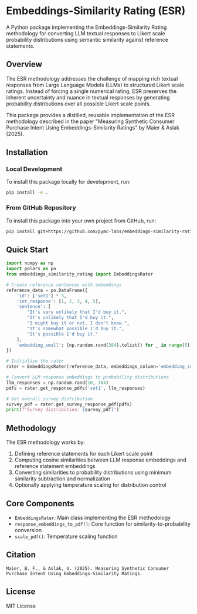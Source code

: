 # Embeddings-Similarity Rating (ESR)

A Python package implementing the Embeddings-Similarity Rating methodology for converting LLM textual responses to Likert scale probability distributions using semantic similarity against reference statements.

## Overview

The ESR methodology addresses the challenge of mapping rich textual responses from Large Language Models (LLMs) to structured Likert scale ratings. Instead of forcing a single numerical rating, ESR preserves the inherent uncertainty and nuance in textual responses by generating probability distributions over all possible Likert scale points.

This package provides a distilled, reusable implementation of the ESR methodology described in the paper "Measuring Synthetic Consumer Purchase Intent Using Embeddings-Similarity Ratings" by Maier & Aslak (2025).

## Installation

### Local Development
To install this package locally for development, run:
```bash
pip install -e .
```

### From GitHub Repository
To install this package into your own project from GitHub, run:
```bash
pip install git+https://github.com/pymc-labs/embeddings-similarity-rating.git
```

## Quick Start

```python
import numpy as np
import polars as po
from embeddings_similarity_rating import EmbeddingsRater

# Create reference sentences with embeddings
reference_data = po.DataFrame({
    'id': ['set1'] * 5,
    'int_response': [1, 2, 3, 4, 5],
    'sentence': [
        "It's very unlikely that I'd buy it.",
        "It's unlikely that I'd buy it.",
        "I might buy it or not. I don't know.",
        "It's somewhat possible I'd buy it.",
        "It's possible I'd buy it."
    ],
    'embedding_small': [np.random.rand(384).tolist() for _ in range(5)]
})

# Initialize the rater
rater = EmbeddingsRater(reference_data, embeddings_column='embedding_small')

# Convert LLM response embeddings to probability distributions
llm_responses = np.random.rand(10, 384)
pdfs = rater.get_response_pdfs('set1', llm_responses)

# Get overall survey distribution
survey_pdf = rater.get_survey_response_pdf(pdfs)
print(f"Survey distribution: {survey_pdf}")
```

## Methodology

The ESR methodology works by:
1. Defining reference statements for each Likert scale point
2. Computing cosine similarities between LLM response embeddings and reference statement embeddings
3. Converting similarities to probability distributions using minimum similarity subtraction and normalization
4. Optionally applying temperature scaling for distribution control

## Core Components

- `EmbeddingsRater`: Main class implementing the ESR methodology
- `response_embeddings_to_pdf()`: Core function for similarity-to-probability conversion
- `scale_pdf()`: Temperature scaling function

## Citation

```
Maier, B. F., & Aslak, U. (2025). Measuring Synthetic Consumer Purchase Intent Using Embeddings-Similarity Ratings.
```

## License

MIT License
